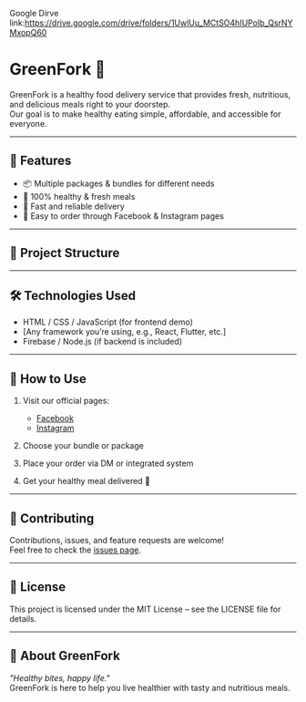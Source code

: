 Google Dirve link:https://drive.google.com/drive/folders/1UwlUu_MCtSO4hIUPoIb_QsrNYMxopQ60


# GreenFork 🌱

GreenFork is a healthy food delivery service that provides fresh, nutritious, and delicious meals right to your doorstep.  
Our goal is to make healthy eating simple, affordable, and accessible for everyone.  

---

## 🚀 Features
- 📦 Multiple packages & bundles for different needs  
- 🥗 100% healthy & fresh meals  
- 🚚 Fast and reliable delivery  
- 📱 Easy to order through Facebook & Instagram pages  

---

## 📂 Project Structure

---

## 🛠️ Technologies Used
- HTML / CSS / JavaScript (for frontend demo)  
- [Any framework you’re using, e.g., React, Flutter, etc.]  
- Firebase / Node.js (if backend is included)  

---

## 📖 How to Use
1. Visit our official pages:  
   - [Facebook](https://www.facebook.com/greenfork1)  
   - [Instagram](https://www.instagram.com/green.fork1)  

2. Choose your bundle or package  
3. Place your order via DM or integrated system  
4. Get your healthy meal delivered 🚚  

---

## 🤝 Contributing
Contributions, issues, and feature requests are welcome!  
Feel free to check the [issues page](#).  

---

## 📄 License
This project is licensed under the MIT License – see the LICENSE file for details.  

---

## 💚 About GreenFork
*"Healthy bites, happy life."*  
GreenFork is here to help you live healthier with tasty and nutritious meals.  
